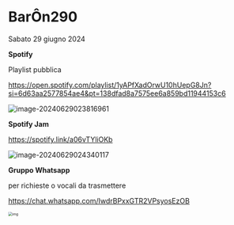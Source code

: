 

# BarÔn290

Sabato 29 giugno 2024



**Spotify**

Playlist pubblica

https://open.spotify.com/playlist/1yAPfXadOrwU10hUepG8Jn?si=6d63aa2577854ae4&pt=138dfad8a7575ee6a859bd11944153c6 

![image-20240629023816961](/Users/giovannibindi/Documents/GitHub/notes/img/image-20240629023816961.png)



**Spotify Jam** 

https://spotify.link/a06vTYliOKb

![image-20240629024340117](/Users/giovannibindi/Documents/GitHub/notes/img/image-20240629024340117.png)



**Gruppo Whatsapp**

per richieste o vocali da trasmettere

https://chat.whatsapp.com/IwdrBPxxGTR2VPsyosEzOB

<img src="/Users/giovannibindi/Documents/GitHub/notes/img/AD_4nXdUoVrhoePuAb4ZFXb7W3OEMG7C1EG9OAYVRMfNIe6I4vf72xF4vcLYzZY0CLojedL7ThORqj0BEkaytwr0TfNkCnsRc9rm2cCWaK76CozGyaWoLq0yq2300ikGHZWdHw57tvZhWd5E2PsDUj4UDGjmaXPf.png" alt="img" style="zoom:50%;" />

